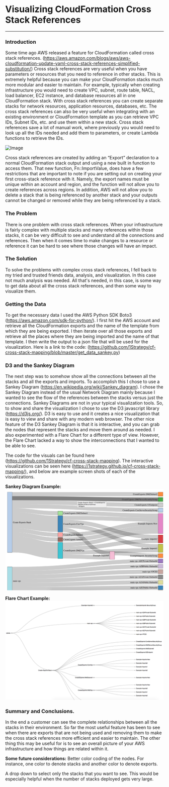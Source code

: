 # Visualizing CloudFormation Cross Stack References
---
### Introduction
Some time ago AWS released a feature for CloudFormation called cross stack references. (https://aws.amazon.com/blogs/aws/aws-cloudformation-update-yaml-cross-stack-references-simplified-substitution/) Cross stack references are very useful when you have parameters or resources that you need to reference in other stacks. This is extremely helpful because you can make your CloudFormation stacks much more modular and easier to maintain. For example, typically when creating infrastructure you would need to create VPC, subnet, route table, NACL, load balancer, EC2 instance, and database resources all in one CloudFormation stack. With cross stack references you can create separate stacks for network resources, application resources, databases, etc. The cross stack references can also be very useful when integrating with an existing environment or CloudFormation template as you can retrieve VPC IDs, Subnet IDs, etc. and use them within a new stack. Cross stack references save a lot of manual work, where previously you would need to look up all the IDs needed and add them to parameters, or create Lambda functions to retrieve the IDs.

![Image](http://www.n2ws.com/images/cloudformation.jpg)

Cross stack references are created by adding an “Export” declaration to a normal CloudFormation stack output and using a new built in function to access them. That new function, Fn::ImportValue, does have a few restrictions that are important to note if you are setting out on creating your first cross-stack reference with it. Namely, the export names must be unique within an account and region, and the function will not allow you to create references across regions. In addition, AWS will not allow you to delete a stack that is being referenced by another stack and your outputs cannot be changed or removed while they are being referenced by a stack.

### The Problem
There is one problem with cross stack references. When your infrastructure is fairly complex with multiple stacks and many references within those stacks, it can be very difficult to see and understand all the connections and references. Then when it comes time to make changes to a resource or reference it can be hard to see where those changes will have an impact.

### The Solution
To solve the problems with complex cross stack references, I fell back to my tried and trusted friends data, analysis, and visualization. In this case not much analysis was needed. All that's needed, in this case, is some way to get data about all the cross stack references, and then some way to visualize them.

### Getting the Data
To get the necessary data I used the AWS Python SDK Boto3 (https://aws.amazon.com/sdk-for-python/). I first hit the AWS account and retrieve all the CloudFormation exports and the name of the template from which they are being exported. I then iterate over all those exports and retrieve all the places where they are being imported and the name of that template. I then write the output to a json file that will be used for the visualization. Here is a link to the code: (https://github.com/1Strategy/cf-cross-stack-mapping/blob/master/get_data_sankey.py)

### D3 and the Sankey Diagram
The next step was to somehow show all the connections between all the stacks and all the exports and imports. To accomplish this I chose to use a Sankey Diagram (https://en.wikipedia.org/wiki/Sankey_diagram). I chose the Sankey Diagram instead of the usual Network Diagram mainly because I wanted to see the flow of the references between the stacks versus just the connections. Sankey Diagrams are not in your typical visualization tools. So, to show and share the visualization I chose to use the D3 javascript library (https://d3js.org/). D3 is easy to use and it creates a nice visualization that is easy to view and share with any modern web browser. The other nice feature of the D3 Sankey Diagram is that it is interactive, and you can grab the nodes that represent the stacks and move them around as needed. I also experimented with a Flare Chart for a different type of view. However, the Flare Chart lacked a way to show the interconnections that I wanted to be able to see.

The code for the visuals can be found here (https://github.com/1Strategy/cf-cross-stack-mapping). The interactive visualizations can be seen here (https://1strategy.github.io/cf-cross-stack-mapping/), and below are example screen shots of each of the visualizations.

**Sankey Diagram Example:**
![Image](https://github.com/1Strategy/cf-cross-stack-mapping/raw/master/ScreenShotSankey.png)

**Flare Chart Example:**
![Image](https://github.com/1Strategy/cf-cross-stack-mapping/raw/master/ScreenShotFlare.png)

### Summary and Conclusions.
In the end a customer can see the complete relationships between all the stacks in their environment. So far the most useful feature has been to see when there are exports that are not being used and removing them to make the cross stack references more efficient and easier to maintain. The other thing this may be useful for is to see an overall picture of your AWS infrastructure and how things are related within it.

**Some future considerations:**
Better color coding of the nodes. For instance, one color to denote stacks and another color to denote exports.

A drop down to select only the stacks that you want to see. This would be especially helpful when the number of stacks deployed gets very large.
